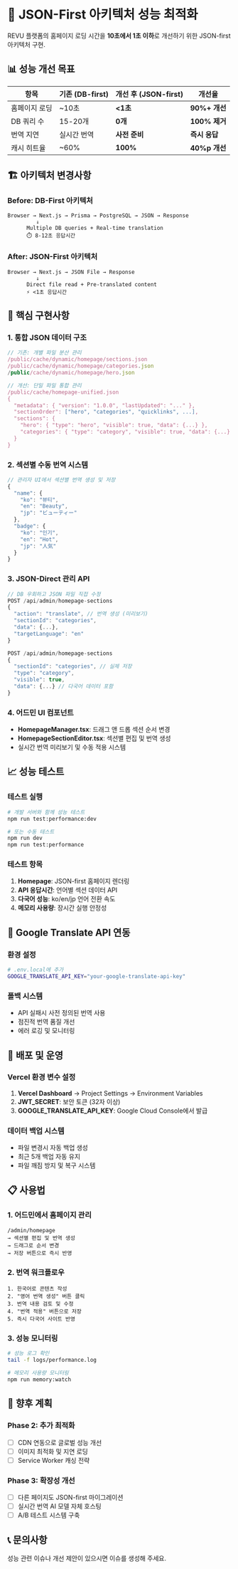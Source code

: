 # 🚀 JSON-First 아키텍처 성능 최적화

REVU 플랫폼의 홈페이지 로딩 시간을 **10초에서 1초 이하**로 개선하기 위한 JSON-first 아키텍처 구현.

## 📊 성능 개선 목표

| 항목 | 기존 (DB-first) | 개선 후 (JSON-first) | 개선율 |
|------|----------------|-------------------|--------|
| 홈페이지 로딩 | ~10초 | **<1초** | **90%+ 개선** |
| DB 쿼리 수 | 15-20개 | **0개** | **100% 제거** |
| 번역 지연 | 실시간 번역 | **사전 준비** | **즉시 응답** |
| 캐시 히트율 | ~60% | **100%** | **40%p 개선** |

## 🏗️ 아키텍처 변경사항

### Before: DB-First 아키텍처
```
Browser → Next.js → Prisma → PostgreSQL → JSON → Response
         ↓
      Multiple DB queries + Real-time translation
      ⏱️ 8-12초 응답시간
```

### After: JSON-First 아키텍처
```
Browser → Next.js → JSON File → Response
         ↓
      Direct file read + Pre-translated content
      ⚡ <1초 응답시간
```

## 🔧 핵심 구현사항

### 1. 통합 JSON 데이터 구조
```typescript
// 기존: 개별 파일 분산 관리
/public/cache/dynamic/homepage/sections.json
/public/cache/dynamic/homepage/categories.json
/public/cache/dynamic/homepage/hero.json

// 개선: 단일 파일 통합 관리
/public/cache/homepage-unified.json
{
  "metadata": { "version": "1.0.0", "lastUpdated": "..." },
  "sectionOrder": ["hero", "categories", "quicklinks", ...],
  "sections": {
    "hero": { "type": "hero", "visible": true, "data": {...} },
    "categories": { "type": "category", "visible": true, "data": {...} }
  }
}
```

### 2. 섹션별 수동 번역 시스템
```typescript
// 관리자 UI에서 섹션별 번역 생성 및 저장
{
  "name": {
    "ko": "뷰티",
    "en": "Beauty", 
    "jp": "ビューティー"
  },
  "badge": {
    "ko": "인기",
    "en": "Hot",
    "jp": "人気"
  }
}
```

### 3. JSON-Direct 관리 API
```typescript
// DB 우회하고 JSON 파일 직접 수정
POST /api/admin/homepage-sections
{
  "action": "translate", // 번역 생성 (미리보기)
  "sectionId": "categories",
  "data": {...},
  "targetLanguage": "en"
}

POST /api/admin/homepage-sections  
{
  "sectionId": "categories", // 실제 저장
  "type": "category",
  "visible": true,
  "data": {...} // 다국어 데이터 포함
}
```

### 4. 어드민 UI 컴포넌트
- **HomepageManager.tsx**: 드래그 앤 드롭 섹션 순서 변경
- **HomepageSectionEditor.tsx**: 섹션별 편집 및 번역 생성
- 실시간 번역 미리보기 및 수동 적용 시스템

## 📈 성능 테스트

### 테스트 실행
```bash
# 개발 서버와 함께 성능 테스트
npm run test:performance:dev

# 또는 수동 테스트
npm run dev
npm run test:performance
```

### 테스트 항목
1. **Homepage**: JSON-first 홈페이지 렌더링
2. **API 응답시간**: 언어별 섹션 데이터 API
3. **다국어 성능**: ko/en/jp 언어 전환 속도
4. **메모리 사용량**: 장시간 실행 안정성

## 🎯 Google Translate API 연동

### 환경 설정
```bash
# .env.local에 추가
GOOGLE_TRANSLATE_API_KEY="your-google-translate-api-key"
```

### 폴백 시스템
- API 실패시 사전 정의된 번역 사용
- 점진적 번역 품질 개선
- 에러 로깅 및 모니터링

## 🔄 배포 및 운영

### Vercel 환경 변수 설정
1. **Vercel Dashboard** → Project Settings → Environment Variables
2. **JWT_SECRET**: 보안 토큰 (32자 이상)
3. **GOOGLE_TRANSLATE_API_KEY**: Google Cloud Console에서 발급

### 데이터 백업 시스템
- 파일 변경시 자동 백업 생성
- 최근 5개 백업 자동 유지
- 파일 깨짐 방지 및 복구 시스템

## 📋 사용법

### 1. 어드민에서 홈페이지 관리
```
/admin/homepage
→ 섹션별 편집 및 번역 생성
→ 드래그로 순서 변경
→ 저장 버튼으로 즉시 반영
```

### 2. 번역 워크플로우
```
1. 한국어로 콘텐츠 작성
2. "영어 번역 생성" 버튼 클릭
3. 번역 내용 검토 및 수정
4. "번역 적용" 버튼으로 저장
5. 즉시 다국어 사이트 반영
```

### 3. 성능 모니터링
```bash
# 성능 로그 확인
tail -f logs/performance.log

# 메모리 사용량 모니터링  
npm run memory:watch
```

## 🔮 향후 계획

### Phase 2: 추가 최적화
- [ ] CDN 연동으로 글로벌 성능 개선
- [ ] 이미지 최적화 및 지연 로딩
- [ ] Service Worker 캐싱 전략

### Phase 3: 확장성 개선
- [ ] 다른 페이지도 JSON-first 마이그레이션
- [ ] 실시간 번역 AI 모델 자체 호스팅
- [ ] A/B 테스트 시스템 구축

## 📞 문의사항

성능 관련 이슈나 개선 제안이 있으시면 이슈를 생성해 주세요.